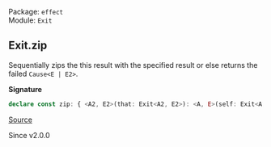 Package: `effect`<br />
Module: `Exit`<br />

## Exit.zip

Sequentially zips the this result with the specified result or else returns
the failed `Cause<E | E2>`.

**Signature**

```ts
declare const zip: { <A2, E2>(that: Exit<A2, E2>): <A, E>(self: Exit<A, E>) => Exit<[A, A2], E2 | E>; <A, E, A2, E2>(self: Exit<A, E>, that: Exit<A2, E2>): Exit<[A, A2], E | E2>; }
```

[Source](https://github.com/Effect-TS/effect/tree/main/packages/effect/src/Exit.ts#L379)

Since v2.0.0
